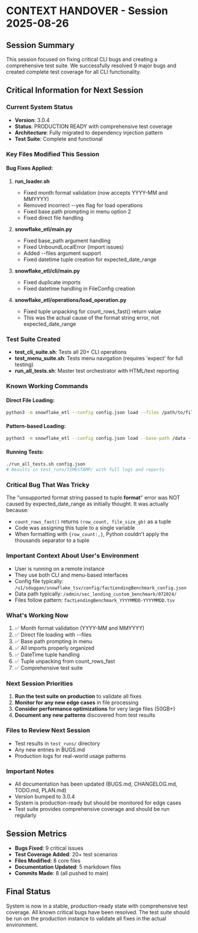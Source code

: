 # CONTEXT HANDOVER - Session 2025-08-26

## Session Summary
This session focused on fixing critical CLI bugs and creating a comprehensive test suite. We successfully resolved 9 major bugs and created complete test coverage for all CLI functionality.

## Critical Information for Next Session

### Current System Status
- **Version**: 3.0.4
- **Status**: PRODUCTION READY with comprehensive test coverage
- **Architecture**: Fully migrated to dependency injection pattern
- **Test Suite**: Complete and functional

### Key Files Modified This Session

#### Bug Fixes Applied:
1. **run_loader.sh**
   - Fixed month format validation (now accepts YYYY-MM and MMYYYY)
   - Removed incorrect --yes flag for load operations
   - Fixed base path prompting in menu option 2
   - Fixed direct file handling

2. **snowflake_etl/__main__.py**
   - Fixed base_path argument handling
   - Fixed UnboundLocalError (import issues)
   - Added --files argument support
   - Fixed datetime tuple creation for expected_date_range

3. **snowflake_etl/cli/main.py**
   - Fixed duplicate imports
   - Fixed datetime handling in FileConfig creation

4. **snowflake_etl/operations/load_operation.py**
   - Fixed tuple unpacking for count_rows_fast() return value
   - This was the actual cause of the format string error, not expected_date_range

### Test Suite Created
- **test_cli_suite.sh**: Tests all 20+ CLI operations
- **test_menu_suite.sh**: Tests menu navigation (requires 'expect' for full testing)
- **run_all_tests.sh**: Master test orchestrator with HTML/text reporting

### Known Working Commands

#### Direct File Loading:
```bash
python3 -m snowflake_etl --config config.json load --files /path/to/file.tsv --skip-qc
```

#### Pattern-based Loading:
```bash
python3 -m snowflake_etl --config config.json load --base-path /data --month 2024-07
```

#### Running Tests:
```bash
./run_all_tests.sh config.json
# Results in test_runs/TIMESTAMP/ with full logs and reports
```

### Critical Bug That Was Tricky
The "unsupported format string passed to tuple.__format__" error was NOT caused by expected_date_range as initially thought. It was actually because:
- `count_rows_fast()` returns `(row_count, file_size_gb)` as a tuple
- Code was assigning this tuple to a single variable
- When formatting with `{row_count:,}`, Python couldn't apply the thousands separator to a tuple

### Important Context About User's Environment
- User is running on a remote instance
- They use both CLI and menu-based interfaces
- Config file typically: `/u1/sduggan/snowflake_tsv/config/factLendingBenchmark_config.json`
- Data path typically: `/admin/sec_lending_custom_benchmark/072024/`
- Files follow pattern: `factLendingBenchmark_YYYYMMDD-YYYYMMDD.tsv`

### What's Working Now
1. ✅ Month format validation (YYYY-MM and MMYYYY)
2. ✅ Direct file loading with --files
3. ✅ Base path prompting in menu
4. ✅ All imports properly organized
5. ✅ DateTime tuple handling
6. ✅ Tuple unpacking from count_rows_fast
7. ✅ Comprehensive test suite

### Next Session Priorities
1. **Run the test suite on production** to validate all fixes
2. **Monitor for any new edge cases** in file processing
3. **Consider performance optimizations** for very large files (50GB+)
4. **Document any new patterns** discovered from test results

### Files to Review Next Session
- Test results in `test_runs/` directory
- Any new entries in BUGS.md
- Production logs for real-world usage patterns

### Important Notes
- All documentation has been updated (BUGS.md, CHANGELOG.md, TODO.md, PLAN.md)
- Version bumped to 3.0.4
- System is production-ready but should be monitored for edge cases
- Test suite provides comprehensive coverage and should be run regularly

## Session Metrics
- **Bugs Fixed**: 9 critical issues
- **Test Coverage Added**: 20+ test scenarios
- **Files Modified**: 8 core files
- **Documentation Updated**: 5 markdown files
- **Commits Made**: 8 (all pushed to main)

## Final Status
System is now in a stable, production-ready state with comprehensive test coverage. All known critical bugs have been resolved. The test suite should be run on the production instance to validate all fixes in the actual environment.
